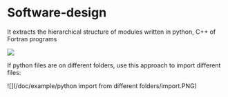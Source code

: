 # Software-design
It extracts the hierarchical structure of modules written in python, C++ of Fortran programs 

![](/doc/graphs/AtenTTo_modules.png)

If python files are on different folders, use this approach to import different files: 

![](/doc/example/python import from different folders/import.PNG)
